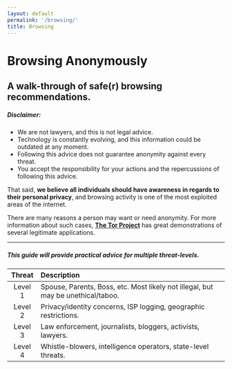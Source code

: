 ```yaml
---
layout: default
permalink: '/browsing/'
title: Browsing
---
```

Browsing Anonymously
====================

A walk-through of safe(r) browsing recommendations.
--------------------------------------------------

##### Disclaimer:

* We are not lawyers, and this is not legal advice.
* Technology is constantly evolving, and this information could be outdated at any moment.
* Following this advice does not guarantee anonymity against every threat.
* You accept the responsibility for your actions and the repercussions of following this advice.

That said, **we believe all individuals should have awareness in regards to their personal privacy**, and browsing activity is one of the most exploited areas of the internet.

There are many reasons a person may want or need anonymity. For more information about such cases, **[The Tor Project](https://www.torproject.org/about/torusers.html.en)** has great demonstrations of several legitimate applications.

---

##### This guide will provide practical advice for multiple threat-levels.

| Threat | Description |
|:-------:|:---------------------------------------------------------------------------------|
| Level 1 | Spouse, Parents, Boss, etc. Most likely not illegal, but may be unethical/taboo. |
| Level 2 | Privacy/identity concerns, ISP logging, geographic restrictions. |
| Level 3 | Law enforcement, journalists, bloggers, activists, lawyers. |
| Level 4 | Whistle-blowers, intelligence operators, state-level threats. |